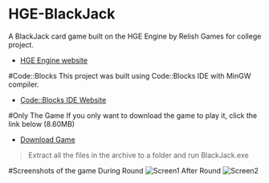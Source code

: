 # HGE-BlackJack
A BlackJack card game built on the HGE Engine by Relish Games for college project.
* [HGE Engine website]

#Code::Blocks
This project was built using Code::Blocks IDE with MinGW compiler.
* [Code::Blocks IDE Website]


#Only The Game
If you only want to download the game to play it, click the link below (8.60MB)
* [Download Game]

>Extract all the files in the archive to a folder and run BlackJack.exe

#Screenshots of the game
During Round
![Screen1](http://i.imgur.com/SihVZmJ.jpg)
After Round
![Screen2](http://i.imgur.com/jXC2qH8.jpg)


[Download Game]:https://www.dropbox.com/s/zvuiv7bw6lusta2/BlackJack%20-%20Game.rar?dl=0
[Code::Blocks IDE Website]:http://www.codeblocks.org/
[HGE Engine website]:http://hge.relishgames.com/

